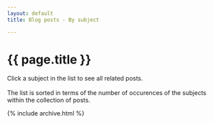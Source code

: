 ```yaml
---
layout: default
title: Blog posts - By subject

---
```


# {{ page.title }}

Click a subject in the list to see all related posts.
<br><br>
The list is sorted in terms of the number of occurences of the subjects within the collection of posts.

{% include archive.html %}
